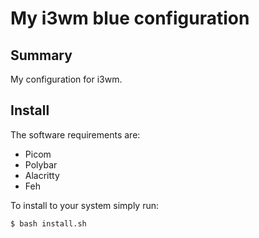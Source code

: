 # My i3wm blue configuration
## Summary
My configuration for i3wm.

## Install
The software requirements are:
- Picom
- Polybar
- Alacritty
- Feh

To install to your system simply run:
```
$ bash install.sh
```
